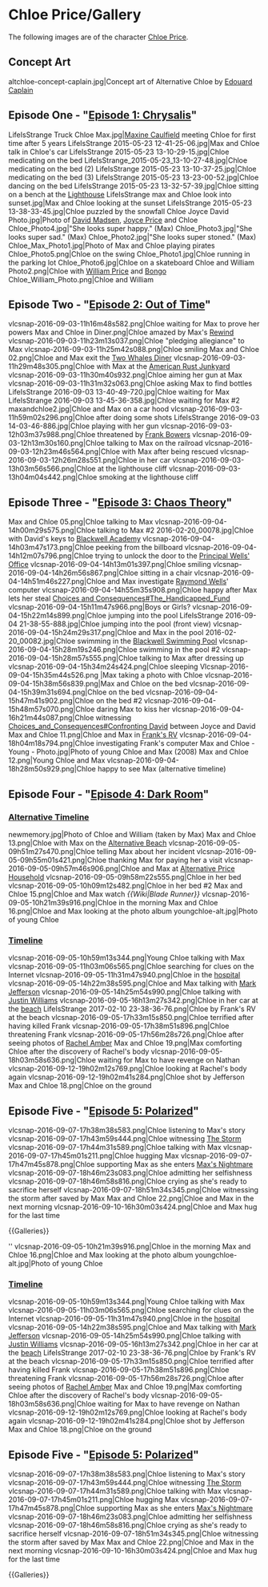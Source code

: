 #  Chloe Price/Gallery 

The following images are of the character [Chloe Price](chloe_price.md).

##  Concept Art 

altchloe-concept-caplain.jpg|Concept art of Alternative Chloe by [Edouard Caplain](edouard_caplain.md)

##  Episode One - "[Episode 1: Chrysalis](chrysalis.md)" 

LifeIsStrange Truck Chloe Max.jpg|[Maxine Caulfield](max.md) meeting Chloe for first time after 5 years
LifeIsStrange 2015-05-23 12-41-25-06.jpg|Max and Chloe talk in Chloe's car
LifeIsStrange 2015-05-23 13-10-29-15.jpg|Chloe medicating on the bed
LifeIsStrange_2015-05-23_13-10-27-48.jpg|Chloe medicating on the bed (2)
LifeIsStrange 2015-05-23 13-10-37-25.jpg|Chloe medicating on the bed (3)
LifeIsStrange 2015-05-23 13-23-00-52.jpg|Chloe dancing on the bed
LifeIsStrange 2015-05-23 13-32-57-39.jpg|Chloe sitting on a bench at the [Lighthouse](lighthouse.md)
LifeIsStrange max and Chloe look into sunset.jpg|Max and Chloe looking at the sunset
LifeIsStrange 2015-05-23 13-38-33-45.jpg|Chloe puzzled by the snowfall
Chloe Joyce David Photo.jpg|Photo of [David Madsen](david.md), [Joyce Price](joyce.md) and Chloe
Chloe_Photo4.jpg|"She looks super happy." (Max)
Chloe_Photo3.jpg|"She looks super sad." (Max)
Chloe_Photo2.jpg|"She looks super stoned." (Max)
Chloe_Max_Photo1.jpg|Photo of Max and Chloe playing pirates
Chloe_Photo5.png|Chloe on the swing
Chloe_Photo1.jpg|Chloe running in the parking lot
Chloe_Photo6.jpg|Chloe on a skateboard
Chloe and William Photo2.png|Chloe with [William Price](william.md) and [Bongo](bongo.md)
Chloe_William_Photo.png|Chloe and William

##  Episode Two - "[Episode 2: Out of Time](out_of_time.md)" 

vlcsnap-2016-09-03-11h16m48s582.png|Chloe waiting for Max to prove her powers
Max and Chloe in Diner.png|Chloe amazed by Max's [Rewind](rewind.md) 
vlcsnap-2016-09-03-11h23m13s037.png|Chloe "pledging allegiance" to Max
vlcsnap-2016-09-03-11h25m42s088.png|Chloe smiling
Max and Chloe 02.png|Chloe and Max exit the [Two Whales Diner](diner.md)
vlcsnap-2016-09-03-11h29m48s305.png|Chloe with Max at the [American Rust Junkyard](junkyard.md)
vlcsnap-2016-09-03-11h30m40s932.png|Chloe aiming her gun at Max
vlcsnap-2016-09-03-11h31m32s063.png|Chloe asking Max to find bottles
LifeIsStrange 2016-09-03 13-40-49-720.jpg|Chloe waiting for Max
LifeIsStrange 2016-09-03 13-45-36-358.jpg|Chloe waiting for Max #2
maxandchloe2.jpg|Chloe and Max on a car hood
vlcsnap-2016-09-03-11h59m02s296.png|Chloe after doing some shots
LifeIsStrange 2016-09-03 14-03-46-886.jpg|Chloe playing with her gun
vlcsnap-2016-09-03-12h03m37s988.png|Chloe threatened by [Frank Bowers](frank.md)
vlcsnap-2016-09-03-12h13m30s160.png|Chloe talking to Max on the railroad 
vlcsnap-2016-09-03-12h23m46s564.png|Chloe with Max after being rescued
vlcsnap-2016-09-03-12h26m28s551.png|Chloe in her car
vlcsnap-2016-09-03-13h03m56s566.png|Chloe at the lighthouse cliff
vlcsnap-2016-09-03-13h04m04s442.png|Chloe smoking at the lighthouse cliff

##  Episode Three - "[Episode 3: Chaos Theory](chaos_theory.md)" 

Max and Chloe 05.png|Chloe talking to Max
vlcsnap-2016-09-04-14h00m29s575.png|Chloe talking to Max #2
2016-02-20_00078.jpg|Chloe with David's keys to [Blackwell Academy](blackwell.md)
vlcsnap-2016-09-04-14h03m47s173.png|Chloe peeking from the billboard
vlcsnap-2016-09-04-14h12m07s796.png|Chloe trying to unlock the door to the [Principal Wells' Office](principal_s_office.md)
vlcsnap-2016-09-04-14h13m01s397.png|Chloe smiling
vlcsnap-2016-09-04-14h26m56s867.png|Chloe sitting in a chair
vlcsnap-2016-09-04-14h51m46s227.png|Chloe and Max investigate [Raymond Wells](principal_wells.md)' computer
vlcsnap-2016-09-04-14h55m35s908.png|Chloe happy after Max lets her steal [Choices and Consequences#The_Handicapped_Fund](the_money.md)
vlcsnap-2016-09-04-15h11m47s966.png|Boys or Girls?
vlcsnap-2016-09-04-15h22m14s899.png|Chloe jumping into the pool
LifeIsStrange 2016-09-04 21-38-55-888.jpg|Chloe jumping into the pool (front view)
vlcsnap-2016-09-04-15h24m29s317.png|Chloe and Max in the pool
2016-02-20_00082.jpg|Chloe swimming in the [Blackwell Swimming Pool](blackwell_pool.md)
vlcsnap-2016-09-04-15h28m19s246.png|Chloe swimming in the pool #2
vlcsnap-2016-09-04-15h28m57s555.png|Chloe talking to Max after dressing up
vlcsnap-2016-09-04-15h34m24s424.png|Chloe sleeping
Vlcsnap-2016-09-04-15h35m44s526.png |Max taking a photo with Chloe
vlcsnap-2016-09-04-15h38m56s839.png|Max and Chloe on the bed
vlcsnap-2016-09-04-15h39m31s694.png|Chloe on the bed
vlcsnap-2016-09-04-15h47m41s902.png|Chloe on the bed #2
vlcsnap-2016-09-04-15h48m57s070.png|Chloe daring Max to kiss her
vlcsnap-2016-09-04-16h21m44s087.png|Chloe witnessing [Choices_and_Consequences#Confronting David](an_argument.md) between Joyce and David
Max and Chloe 11.png|Chloe and Max in [Frank's RV](frank_s_rv.md)
vlcsnap-2016-09-04-18h04m18s794.png|Chloe investigating Frank's computer
Max and Chloe - Young - Photo.jpg|Photo of young Chloe and Max (2008)
Max and Chloe 12.png|Young Chloe and Max
vlcsnap-2016-09-04-18h28m50s929.png|Chloe happy to see Max (alternative timeline)

##  Episode Four - "[Episode 4: Dark Room](dark_room.md)" 
###  [Alternative Timeline](alternative_timeline.md) 

newmemory.jpg|Photo of Chloe and William (taken by Max)
Max and Chloe 13.png|Chloe with Max on the [Alternative Beach](beach.md)
vlcsnap-2016-09-05-09h51m27s470.png|Chloe telling Max about her incident
vlcsnap-2016-09-05-09h55m01s421.png|Chloe thanking Max for paying her a visit
vlcsnap-2016-09-05-09h57m46s906.png|Chloe and Max at [Alternative Price Household](chloe_s_house.md)
vlcsnap-2016-09-05-09h58m22s555.png|Chloe in her bed
vlcsnap-2016-09-05-10h09m12s482.png|Chloe in her bed #2
Max and Chloe 15.png|Chloe and Max watch *{{Wiki|Blade Runner}}*
vlcsnap-2016-09-05-10h21m39s916.png|Chloe in the morning
Max and Chloe 16.png|Chloe and Max looking at the photo album
youngchloe-alt.jpg|Photo of young Chloe

###  [Timeline](original_timeline.md) 

vlcsnap-2016-09-05-10h59m13s344.png|Young Chloe talking with Max
vlcsnap-2016-09-05-11h03m06s565.png|Chloe searching for clues on the Internet
vlcsnap-2016-09-05-11h31m47s940.png|Chloe in the [hospital](hospital.md)
vlcsnap-2016-09-05-14h22m38s595.png|Chloe and Max talking with [Mark Jefferson](mr__jefferson.md)
vlcsnap-2016-09-05-14h25m54s990.png|Chloe talking with [Justin Williams](justin.md)
vlcsnap-2016-09-05-16h13m27s342.png|Chloe in her car at the [beach](beach.md)
LifeIsStrange 2017-02-10 23-38-36-76.png|Chloe by Frank's RV at the beach
vlcsnap-2016-09-05-17h33m15s850.png|Chloe terrified after having killed Frank
vlcsnap-2016-09-05-17h38m51s896.png|Chloe threatening Frank
vlcsnap-2016-09-05-17h56m28s726.png|Chloe after seeing photos of [Rachel Amber](rachel.md)
Max and Chloe 19.png|Max comforting Chloe after the discovery of Rachel's body
vlcsnap-2016-09-05-18h03m58s636.png|Chloe waiting for Max to have revenge on Nathan
vlcsnap-2016-09-12-19h02m12s769.png|Chloe looking at Rachel's body again
vlcsnap-2016-09-12-19h02m41s284.png|Chloe shot by Jefferson
Max and Chloe 18.png|Chloe on the ground

##  Episode Five - "[Episode 5: Polarized](polarized.md)" 

vlcsnap-2016-09-07-17h38m38s583.png|Chloe listening to Max's story
vlcsnap-2016-09-07-17h43m59s444.png|Chloe witnessing [The Storm](the_storm.md)
vlcsnap-2016-09-07-17h44m31s589.png|Chloe talking with Max
vlcsnap-2016-09-07-17h45m01s211.png|Chloe hugging Max
vlcsnap-2016-09-07-17h47m45s878.png|Chloe supporting Max as she enters [Max's Nightmare](her_nightmare.md)
vlcsnap-2016-09-07-18h46m23s083.png|Chloe admitting her selfishness
vlcsnap-2016-09-07-18h46m58s816.png|Chloe crying as she's ready to sacrifice herself
vlcsnap-2016-09-07-18h51m34s345.png|Chloe witnessing the storm after saved by Max
Max and Chloe 22.png|Chloe and Max in the next morning
vlcsnap-2016-09-10-16h30m03s424.png|Chloe and Max hug for the last time

{{Galleries}}

''
vlcsnap-2016-09-05-10h21m39s916.png|Chloe in the morning
Max and Chloe 16.png|Chloe and Max looking at the photo album
youngchloe-alt.jpg|Photo of young Chloe

###  [Timeline](original_timeline.md) 

vlcsnap-2016-09-05-10h59m13s344.png|Young Chloe talking with Max
vlcsnap-2016-09-05-11h03m06s565.png|Chloe searching for clues on the Internet
vlcsnap-2016-09-05-11h31m47s940.png|Chloe in the [hospital](hospital.md)
vlcsnap-2016-09-05-14h22m38s595.png|Chloe and Max talking with [Mark Jefferson](mr__jefferson.md)
vlcsnap-2016-09-05-14h25m54s990.png|Chloe talking with [Justin Williams](justin.md)
vlcsnap-2016-09-05-16h13m27s342.png|Chloe in her car at the [beach](beach.md)
LifeIsStrange 2017-02-10 23-38-36-76.png|Chloe by Frank's RV at the beach
vlcsnap-2016-09-05-17h33m15s850.png|Chloe terrified after having killed Frank
vlcsnap-2016-09-05-17h38m51s896.png|Chloe threatening Frank
vlcsnap-2016-09-05-17h56m28s726.png|Chloe after seeing photos of [Rachel Amber](rachel.md)
Max and Chloe 19.png|Max comforting Chloe after the discovery of Rachel's body
vlcsnap-2016-09-05-18h03m58s636.png|Chloe waiting for Max to have revenge on Nathan
vlcsnap-2016-09-12-19h02m12s769.png|Chloe looking at Rachel's body again
vlcsnap-2016-09-12-19h02m41s284.png|Chloe shot by Jefferson
Max and Chloe 18.png|Chloe on the ground

##  Episode Five - "[Episode 5: Polarized](polarized.md)" 

vlcsnap-2016-09-07-17h38m38s583.png|Chloe listening to Max's story
vlcsnap-2016-09-07-17h43m59s444.png|Chloe witnessing [The Storm](the_storm.md)
vlcsnap-2016-09-07-17h44m31s589.png|Chloe talking with Max
vlcsnap-2016-09-07-17h45m01s211.png|Chloe hugging Max
vlcsnap-2016-09-07-17h47m45s878.png|Chloe supporting Max as she enters [Max's Nightmare](her_nightmare.md)
vlcsnap-2016-09-07-18h46m23s083.png|Chloe admitting her selfishness
vlcsnap-2016-09-07-18h46m58s816.png|Chloe crying as she's ready to sacrifice herself
vlcsnap-2016-09-07-18h51m34s345.png|Chloe witnessing the storm after saved by Max
Max and Chloe 22.png|Chloe and Max in the next morning
vlcsnap-2016-09-10-16h30m03s424.png|Chloe and Max hug for the last time

{{Galleries}}

